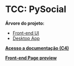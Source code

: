 # TCC: PySocial

**Árvore do projeto:**
* [Front-end UI](https://github.com/43D/tcc-utfpr/tree/PySocial-Front-end)
* [Desktop App](https://github.com/43D/tcc-utfpr/tree/PySocial-app)


[**Acesso a documentação (C4)**](https://github.com/43D/tcc-utfpr-docs)


[**Front-end Page preview**](https://43d.github.io/tcc-utfpr)